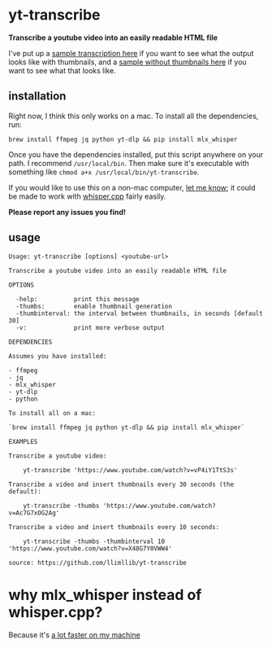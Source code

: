 # yt-transcribe

**Transcribe a youtube video into an easily readable HTML file**

I've put up a [sample transcription here](https://cdn.billmill.org/static/yt-transcribe/definedefine/definedefine.html) if you want to see what the output looks like with thumbnails, and a [sample without thumbnails here](http://cdn.billmill.org/static/yt-transcribe/cumberbatch/index.html) if you want to see what that looks like.

## installation

Right now, I think this only works on a mac. To install all the dependencies, run:

`brew install ffmpeg jq python yt-dlp && pip install mlx_whisper`

Once you have the dependencies installed, put this script anywhere on your path. I recommend `/usr/local/bin`. Then make sure it's executable with something like `chmod a+x /usr/local/bin/yt-transcribe`.

If you would like to use this on a non-mac computer, [let me know](https://hachyderm.io/@llimllib/); it could be made to work with [whisper.cpp](https://github.com/ggerganov/whisper.cpp) fairly easily.

**Please report any issues you find!**

## usage

```
Usage: yt-transcribe [options] <youtube-url>

Transcribe a youtube video into an easily readable HTML file

OPTIONS

  -help:          print this message
  -thumbs:        enable thumbnail generation
  -thumbinterval: the interval between thumbnails, in seconds [default 30]
  -v:             print more verbose output

DEPENDENCIES

Assumes you have installed:

- ffmpeg
- jq
- mlx_whisper
- yt-dlp
- python

To install all on a mac:

`brew install ffmpeg jq python yt-dlp && pip install mlx_whisper`

EXAMPLES

Transcribe a youtube video:

    yt-transcribe 'https://www.youtube.com/watch?v=vP4iY1TtS3s'

Transcribe a video and insert thumbnails every 30 seconds (the default):

    yt-transcribe -thumbs 'https://www.youtube.com/watch?v=Ac7G7xOG2Ag'

Transcribe a video and insert thumbnails every 10 seconds:

    yt-transcribe -thumbs -thumbinterval 10 'https://www.youtube.com/watch?v=X48G7Y0VWW4'

source: https://github.com/llimllib/yt-transcribe
```

# why mlx_whisper instead of whisper.cpp?

Because it's [a lot faster on my machine](https://notes.billmill.org/link_blog/2024/08/mlx-whisper.html)
